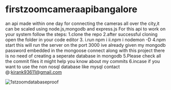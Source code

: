 # firstzoomcameraapibangalore
an api made within one day for connecting the cameras all over the city,it can be scaled using node.js,mongodb and express.js
For this api to work on your system follow the steps:
1.clone the repo
2.after successful cloning open the folder in your code editor
3.
i.run npm i
ii.npm i nodemon -D
4.npm start
this will run the server on the port 3000
ive already given my mongodb password embedded in the mongoose connect along with this project there is no need of creating a seperate database in mongodb
5.Please check all the commit files it might help you know about my commits
6.incase if you want to use the non nosql database like mysql contact @:kirank93611@gmail.com

![1stzoomdatabaseproof](https://user-images.githubusercontent.com/85161605/230781498-084a5dae-1ab9-4fe8-8699-367f13df3da5.jpg)
